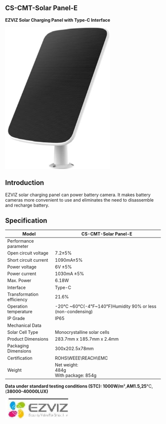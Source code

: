 ## **CS-CMT-Solar Panel-E**

**EZVIZ Solar Charging Panel with Type-C Interface**

![](_page_0_Picture_2.jpeg)

## **Introduction**

EZVIZ solar charging panel can power battery camera. It makes battery cameras more convenient to use and eliminates the need to disassemble and recharge battery.

## **Specification**

| Model                     | CS-CMT-Solar Panel-E                                     |
|---------------------------|----------------------------------------------------------|
| Performance parameter     |                                                          |
| Open circuit voltage      | 7.2±5%                                                   |
| Short circuit current     | 1090mA±5%                                                |
| Power voltage             | 6V ±5%                                                   |
| Power current             | 1030mA ±5%                                               |
| Max. Power                | 6.18W                                                    |
| Interface                 | Type-C                                                   |
| Transformation efficiency | 21.6%                                                    |
| Operation temperature     | -20℃ ~60℃(-4℉~140℉)Humidity 90% or less (non-condensing) |
| IP Grade                  | IP65                                                     |
| Mechanical Data           |                                                          |
| Solar Cell Type           | Monocrystalline solar cells                              |
| Product Dimensions        | 283.7mm x 185.7mm x 2.4mm                                |
| Packaging Dimensions      | 300x202.5x78mm                                           |
| Certification             | ROHS\WEEE\REACH\EMC                                      |
| Weight                    | Net weight:<br>484g<br>With package: 854g                |

**Data under standard testing conditions (STC): 1000W/m**²,**AM1.5,25**℃,(**38000-40000LUX)**

![](_page_0_Picture_8.jpeg)